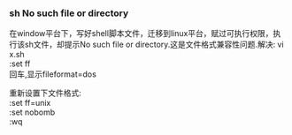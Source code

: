 ### sh No such file or directory
在window平台下，写好shell脚本文件，迁移到linux平台，赋过可执行权限，执行该sh文件，却提示No such file or directory.这是文件格式兼容性问题.解决:
vi x.sh  
:set ff  
回车,显示fileformat=dos  

重新设置下文件格式:  
:set ff=unix  
:set nobomb  
:wq

